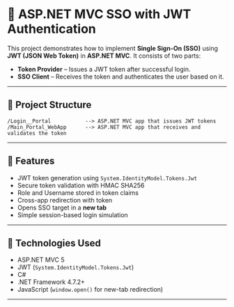 ﻿# 🔐 ASP.NET MVC SSO with JWT Authentication

This project demonstrates how to implement **Single Sign-On (SSO)** using **JWT (JSON Web Token)** in **ASP.NET MVC**. It consists of two parts:

- **Token Provider** – Issues a JWT token after successful login.
- **SSO Client** – Receives the token and authenticates the user based on it.

---

## 🧱 Project Structure

```
/Login__Portal           --> ASP.NET MVC app that issues JWT tokens
/Main_Portal_WebApp      --> ASP.NET MVC app that receives and validates the token
```

---

## 🚀 Features

- JWT token generation using `System.IdentityModel.Tokens.Jwt`
- Secure token validation with HMAC SHA256
- Role and Username stored in token claims
- Cross-app redirection with token
- Opens SSO target in a **new tab**
- Simple session-based login simulation

---

## 🔐 Technologies Used

- ASP.NET MVC 5
- JWT (`System.IdentityModel.Tokens.Jwt`)
- C#
- .NET Framework 4.7.2+
- JavaScript (`window.open()` for new-tab redirection)

---

